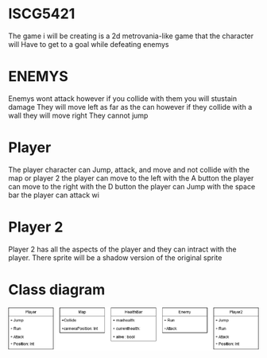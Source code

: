 # ISCG5421
The game i will be creating is a 2d metrovania-like game that the character will Have to get to a goal while defeating enemys

# ENEMYS
Enemys wont attack however if you collide with them you will stustain damage
They will move left as far as the can however if they collide with a wall they will move right 
They cannot jump

# Player
The player character can Jump, attack, and move and not collide with the map or player 2
the player can move to the left with the A button
the player can move to the right with the D button
the player can Jump with the space bar
the player can attack wi

# Player 2
Player 2 has all the aspects of the player and they can intract with the player. There sprite will be a shadow version of the original sprite

# Class diagram
![alt text](https://github.com/Dissapoint/ISCG5421/blob/master/Design/ClassDiagram.png "Class diagrams ")


